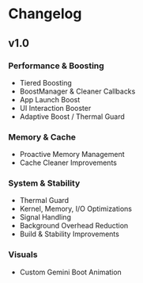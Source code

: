 # Changelog 

## v1.0

### Performance & Boosting
- Tiered Boosting
- BoostManager & Cleaner Callbacks
- App Launch Boost
- UI Interaction Booster
- Adaptive Boost / Thermal Guard

### Memory & Cache
- Proactive Memory Management
- Cache Cleaner Improvements

### System & Stability
- Thermal Guard
- Kernel, Memory, I/O Optimizations
- Signal Handling
- Background Overhead Reduction
- Build & Stability Improvements

### Visuals
- Custom Gemini Boot Animation